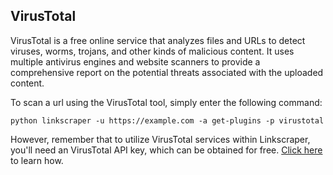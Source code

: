 ## VirusTotal

VirusTotal is a free online service that analyzes files and URLs to detect viruses, worms, trojans, and other kinds of malicious content. It uses multiple antivirus engines and website scanners to provide a comprehensive report on the potential threats associated with the uploaded content.

To scan a url using the VirusTotal tool, simply enter the following command:

```shell
python linkscraper -u https://example.com -a get-plugins -p virustotal
```

However, remember that to utilize VirusTotal services within Linkscraper, you'll need an VirusTotal API key, which can be obtained for free. [Click here](apis/virustotal.md) to learn how.
